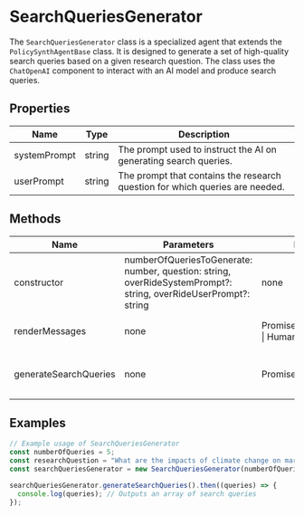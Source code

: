 # SearchQueriesGenerator

The `SearchQueriesGenerator` class is a specialized agent that extends the `PolicySynthAgentBase` class. It is designed to generate a set of high-quality search queries based on a given research question. The class uses the `ChatOpenAI` component to interact with an AI model and produce search queries.

## Properties

| Name                        | Type   | Description                                                                 |
|-----------------------------|--------|-----------------------------------------------------------------------------|
| systemPrompt                | string | The prompt used to instruct the AI on generating search queries.            |
| userPrompt                  | string | The prompt that contains the research question for which queries are needed.|

## Methods

| Name                   | Parameters                                             | Return Type            | Description                                                                                   |
|------------------------|--------------------------------------------------------|------------------------|-----------------------------------------------------------------------------------------------|
| constructor            | numberOfQueriesToGenerate: number, question: string, overRideSystemPrompt?: string, overRideUserPrompt?: string | none                   | Initializes a new instance of the `SearchQueriesGenerator` with the provided parameters.       |
| renderMessages         | none                                                   | Promise<SystemMessage[] \| HumanMessage[]> | Prepares the system and user messages to be sent to the AI model.                             |
| generateSearchQueries  | none                                                   | Promise<string[]>      | Generates search queries by calling the AI model with the prepared messages.                   |

## Examples

```typescript
// Example usage of SearchQueriesGenerator
const numberOfQueries = 5;
const researchQuestion = "What are the impacts of climate change on marine biodiversity?";
const searchQueriesGenerator = new SearchQueriesGenerator(numberOfQueries, researchQuestion);

searchQueriesGenerator.generateSearchQueries().then((queries) => {
  console.log(queries); // Outputs an array of search queries
});
```